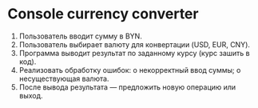 

# Console currency converter
1.	Пользователь вводит сумму в BYN.
2.	Пользователь выбирает валюту для конвертации (USD, EUR, CNY).
3.	Программа выводит результат по заданному курсу (курс зашить в код).
4.	Реализовать обработку ошибок:
o	некорректный ввод суммы;
o	несуществующая валюта.
5.	После вывода результата — предложить новую операцию или выход.



